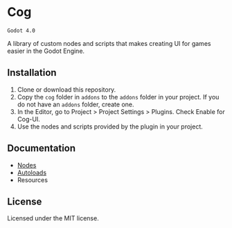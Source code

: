 # Cog

`Godot 4.0`

A library of custom nodes and scripts that makes creating UI for games easier in the Godot Engine.


## Installation
1. Clone or download this repository.
2. Copy the `cog` folder in `addons` to the `addons` folder in your project. If you do not have an `addons` folder, create one.
3. In the Editor, go to Project > Project Settings > Plugins. Check Enable for Cog-UI.
4. Use the nodes and scripts provided by the plugin in your project.


## Documentation
- [Nodes](https://github.com/joshuajenner/Cog/wiki/Nodes)
- [Autoloads](https://github.com/joshuajenner/Cog/wiki/Autoloads)
- Resources


## License
Licensed under the MIT license.
